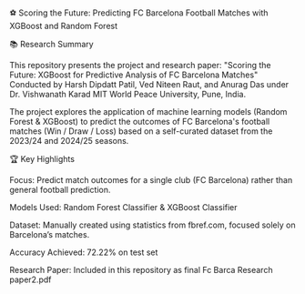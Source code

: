 ⚽ Scoring the Future: Predicting FC Barcelona Football Matches with XGBoost and Random Forest

📚 Research Summary

This repository presents the project and research paper:
"Scoring the Future: XGBoost for Predictive Analysis of FC Barcelona Matches"
Conducted by Harsh Dipdatt Patil, Ved Niteen Raut, and Anurag Das under Dr. Vishwanath Karad MIT World Peace University, Pune, India.

The project explores the application of machine learning models (Random Forest & XGBoost) to predict the outcomes of FC Barcelona's football matches (Win / Draw / Loss) based on a self-curated dataset from the 2023/24 and 2024/25 seasons.


🏆 Key Highlights

Focus: Predict match outcomes for a single club (FC Barcelona) rather than general football prediction.

Models Used: Random Forest Classifier & XGBoost Classifier

Dataset: Manually created using statistics from fbref.com, focused solely on Barcelona’s matches.

Accuracy Achieved: 72.22% on test set

Research Paper: Included in this repository as final Fc Barca Research paper2.pdf
